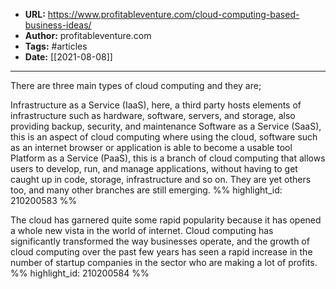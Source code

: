 - **URL:** https://www.profitableventure.com/cloud-computing-based-business-ideas/
- **Author:** profitableventure.com
- **Tags:** #articles
- **Date:** [[2021-08-08]]
---

There are three main types of cloud computing and they are;

Infrastructure as a Service (IaaS), here, a third party hosts elements of infrastructure such as hardware, software, servers, and storage, also providing backup, security, and maintenance
Software as a Service (SaaS), this is an aspect of cloud computing where using the cloud, software such as an internet browser or application is able to become a usable tool
Platform as a Service (PaaS), this is a branch of cloud computing that allows users to develop, run, and manage applications, without having to get caught up in code, storage, infrastructure and so on. They are yet others too, and many other branches are still emerging. %% highlight_id: 210200583 %%


The cloud has garnered quite some rapid popularity because it has opened a whole new vista in the world of internet. Cloud computing has significantly transformed the way businesses operate, and the growth of cloud computing over the past few years has seen a rapid increase in the number of startup companies in the sector who are making a lot of profits. %% highlight_id: 210200584 %%

